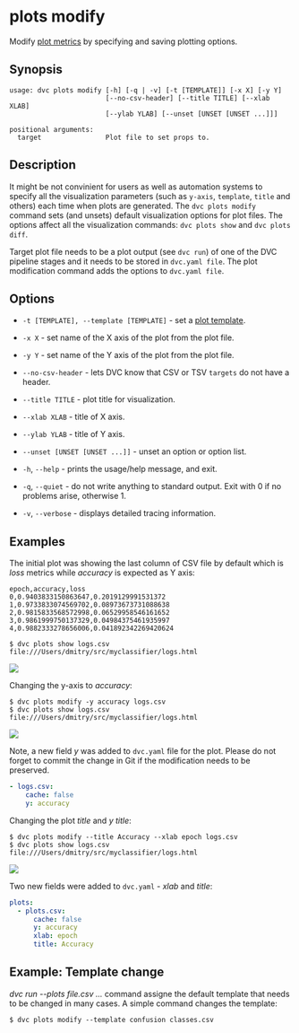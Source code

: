 # plots modify

Modify [plot metrics](/doc/command-reference/plots) by specifying and saving
plotting options.

## Synopsis

```usage
usage: dvc plots modify [-h] [-q | -v] [-t [TEMPLATE]] [-x X] [-y Y]
                        [--no-csv-header] [--title TITLE] [--xlab XLAB]
                        [--ylab YLAB] [--unset [UNSET [UNSET ...]]]

positional arguments:
  target                Plot file to set props to.
```

## Description

It might be not convinient for users as well as automation systems to specify
all the visualization parameters (such as `y-axis`, `template`, `title` and
others) each time when plots are generated. The `dvc plots modify` command sets
(and unsets) default visualization options for plot files. The options affect
all the visualization commands: `dvc plots show` and `dvc plots diff`.

Target plot file needs to be a plot output (see `dvc run`) of one of the DVC
pipeline stages and it needs to be stored in `dvc.yaml file`. The plot
modification command adds the options to `dvc.yaml file`.

## Options

- `-t [TEMPLATE], --template [TEMPLATE]` - set a
  [plot template](/doc/command-reference/plots#plot-templates).

- `-x X` - set name of the X axis of the plot from the plot file.

- `-y Y` - set name of the Y axis of the plot from the plot file.

- `--no-csv-header` - lets DVC know that CSV or TSV `targets` do not have a
  header.

- `--title TITLE` - plot title for visualization.

- `--xlab XLAB` - title of X axis.

- `--ylab YLAB` - title of Y axis.

- `--unset [UNSET [UNSET ...]]` - unset an option or option list.

- `-h`, `--help` - prints the usage/help message, and exit.

- `-q`, `--quiet` - do not write anything to standard output. Exit with 0 if no
  problems arise, otherwise 1.

- `-v`, `--verbose` - displays detailed tracing information.

## Examples

The initial plot was showing the last column of CSV file by default which is
_loss_ metrics while _accuracy_ is expected as Y axis:

```CSV
epoch,accuracy,loss
0,0.9403833150863647,0.2019129991531372
1,0.9733833074569702,0.08973673731088638
2,0.9815833568572998,0.06529958546161652
3,0.9861999750137329,0.04984375461935997
4,0.9882333278656006,0.041892342269420624
```

```dvc
$ dvc plots show logs.csv
file:///Users/dmitry/src/myclassifier/logs.html
```

![](/img/plots_mod_loss.svg)

Changing the y-axis to _accuracy_:

```dvc
$ dvc plots modify -y accuracy logs.csv
$ dvc plots show logs.csv
file:///Users/dmitry/src/myclassifier/logs.html
```

![](/img/plots_mod_acc.svg)

Note, a new field _y_ was added to `dvc.yaml` file for the plot. Please do not
forget to commit the change in Git if the modification needs to be preserved.

```yaml
- logs.csv:
    cache: false
    y: accuracy
```

Changing the plot _title_ and _y title_:

```dvc
$ dvc plots modify --title Accuracy --xlab epoch logs.csv
$ dvc plots show logs.csv
file:///Users/dmitry/src/myclassifier/logs.html
```

![](/img/plots_mod_acc_titles.svg)

Two new fields were added to `dvc.yaml` - _xlab_ and _title_:

```yaml
plots:
  - plots.csv:
      cache: false
      y: accuracy
      xlab: epoch
      title: Accuracy
```

## Example: Template change

_dvc run --plots file.csv ..._ command assigne the default template that needs
to be changed in many cases. A simple command changes the template:

```dvc
$ dvc plots modify --template confusion classes.csv
```
